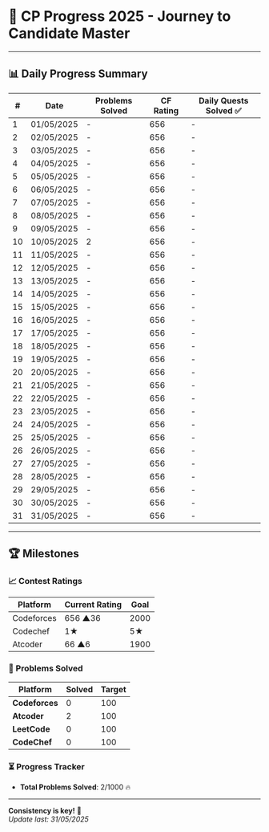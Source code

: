 # 🚀 CP Progress 2025 - Journey to Candidate Master

---

## 📊 Daily Progress Summary

| #   | Date       | Problems Solved | CF Rating  | Daily Quests Solved ✅ |
|-----|------------|-----------------|------------|------------------------|
| 1   | 01/05/2025 | -               | 656        |          -             |
| 2   | 02/05/2025 | -               | 656        |          -             |
| 3   | 03/05/2025 | -               | 656        |          -             |
| 4   | 04/05/2025 | -               | 656        |          -             |
| 5   | 05/05/2025 | -               | 656        |          -             |
| 6   | 06/05/2025 | -               | 656        |          -             |
| 7   | 07/05/2025 | -               | 656        |          -             |
| 8   | 08/05/2025 | -               | 656        |          -             |
| 9   | 09/05/2025 | -               | 656        |          -             |
| 10  | 10/05/2025 | 2               | 656        |          -             |
| 11  | 11/05/2025 | -               | 656        |          -             |
| 12  | 12/05/2025 | -               | 656        |          -             |
| 13  | 13/05/2025 | -               | 656        |          -             |
| 14  | 14/05/2025 | -               | 656        |          -             |
| 15  | 15/05/2025 | -               | 656        |          -             |
| 16  | 16/05/2025 | -               | 656        |          -             |
| 17  | 17/05/2025 | -               | 656        |          -             |
| 18  | 18/05/2025 | -               | 656        |          -             |
| 19  | 19/05/2025 | -               | 656        |          -             |
| 20  | 20/05/2025 | -               | 656        |          -             |
| 21  | 21/05/2025 | -               | 656        |          -             |
| 22  | 22/05/2025 | -               | 656        |          -             |
| 23  | 23/05/2025 | -               | 656        |          -             |
| 24  | 24/05/2025 | -               | 656        |          -             |
| 25  | 25/05/2025 | -               | 656        |          -             |
| 26  | 26/05/2025 | -               | 656        |          -             |
| 27  | 27/05/2025 | -               | 656        |          -             |
| 28  | 28/05/2025 | -               | 656        |          -             |
| 29  | 29/05/2025 | -               | 656        |          -             |
| 30  | 30/05/2025 | -               | 656        |          -             |
| 31  | 31/05/2025 | -               | 656        |          -             |


---

## 🏆 Milestones

### 📈 Contest Ratings
| Platform    | Current Rating  | Goal   |
|-------------|-----------------|--------|
| Codeforces  | 656 ▲36         | 2000   |
| Codechef    | 1★              |  5★   |
| Atcoder     | 66 ▲6           | 1900   |

### 🧩 Problems Solved
| Platform       | Solved | Target  |
|----------------|--------|---------|
| **Codeforces** | 0      | 100     |
| **Atcoder**    | 2      | 100     |
| **LeetCode**   | 0      | 100     |
| **CodeChef**   | 0      | 100     |

### ⏳ Progress Tracker
- **Total Problems Solved**: 2/1000 🔥

---


**Consistency is key!** 🔑  
*Update last: 31/05/2025*